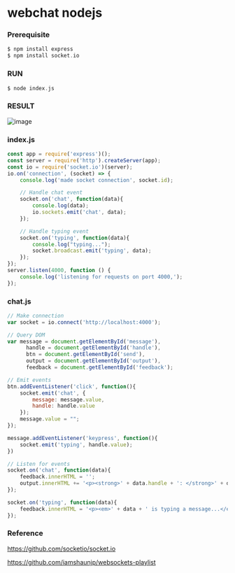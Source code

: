 # webchat nodejs

### Prerequisite 
```c
$ npm install express
$ npm install socket.io
```

### RUN
```c
$ node index.js
```

### RESULT
![image](https://user-images.githubusercontent.com/52392004/82226152-19af0780-9961-11ea-9f57-5feb9cd748a7.png)

### index.js
```js
const app = require('express')();
const server = require('http').createServer(app);
const io = require('socket.io')(server);
io.on('connection', (socket) => { 
    console.log('made socket connection', socket.id);

    // Handle chat event
    socket.on('chat', function(data){
        console.log(data);
        io.sockets.emit('chat', data);
    });

    // Handle typing event
    socket.on('typing', function(data){
        console.log("typing...");
        socket.broadcast.emit('typing', data);
    });
});
server.listen(4000, function () {
    console.log('listening for requests on port 4000,');
});

```

### chat.js
```js
// Make connection
var socket = io.connect('http://localhost:4000');

// Query DOM
var message = document.getElementById('message'),
      handle = document.getElementById('handle'),
      btn = document.getElementById('send'),
      output = document.getElementById('output'),
      feedback = document.getElementById('feedback');

// Emit events
btn.addEventListener('click', function(){
    socket.emit('chat', {
        message: message.value,
        handle: handle.value
    });
    message.value = "";
});

message.addEventListener('keypress', function(){
    socket.emit('typing', handle.value);
})

// Listen for events
socket.on('chat', function(data){
    feedback.innerHTML = '';
    output.innerHTML += '<p><strong>' + data.handle + ': </strong>' + data.message + '</p>';
});

socket.on('typing', function(data){
    feedback.innerHTML = '<p><em>' + data + ' is typing a message...</em></p>';
});
```


### Reference
https://github.com/socketio/socket.io

https://github.com/iamshaunjp/websockets-playlist
